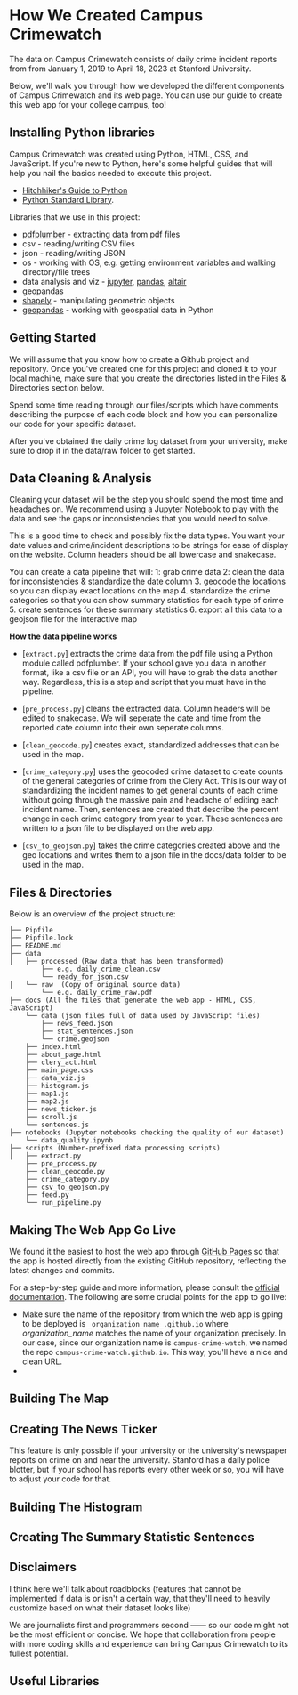 # How We Created Campus Crimewatch

The data on Campus Crimewatch consists of daily crime incident reports from from January 1, 2019 to April 18, 2023 at Stanford University. 

Below, we'll walk you through how we developed the different components of Campus Crimewatch and its web page. You can use our guide to create this web app for your college campus, too! 

## Installing Python libraries

Campus Crimewatch was created using Python, HTML, CSS, and JavaScript. If you're new to Python, here's some helpful guides that will help you nail the basics needed to execute this project. 
* [Hitchhiker's Guide to Python](https://docs.python-guide.org/)
* [Python Standard Library](https://docs.python.org/3.7/library/index.html). 

Libraries that we use in this project:
  * [pdfplumber](https://pypi.org/project/pdfplumber/#visual-debugging) - extracting data from pdf files 
  * csv - reading/writing CSV files
  * json - reading/writing JSON
  * os - working with OS, e.g. getting environment variables and walking directory/file trees
  * data analysis and viz - [jupyter](https://jupyter-notebook.readthedocs.io/en/stable/), [pandas](https://pandas.pydata.org/pandas-docs/stable/), [altair](https://altair-viz.github.io/)
  * geopandas
  * [shapely](https://pypi.org/project/shapely/) - manipulating geometric objects
  * [geopandas](https://geopandas.org/en/stable/) -  working with geospatial data in Python

## Getting Started

We will assume that you know how to create a Github project and repository. Once you've created one for this project and cloned it to your local machine, make sure that you create the directories listed in the Files & Directories section below. 

Spend some time reading through our files/scripts which have comments describing the purpose of each code block and how you can personalize our code for your specific dataset. 

After you've obtained the daily crime log dataset from your university, make sure to drop it in the data/raw folder to get started. 

## Data Cleaning & Analysis

Cleaning your dataset will be the step you should spend the most time and headaches on. We recommend using a Jupyter Notebook to play with the data and see the gaps or inconsistencies that you would need to solve. 

This is a good time to check and possibly fix the data types. You want your date values and crime/incident descriptions to be strings for ease of display on the website. Column headers should be all lowercase and snakecase. 

You can create a data pipeline that will:
  1: grab crime data
  2: clean the data for inconsistencies & standardize the date column
  3. geocode the locations so you can display exact locations on the map
  4. standardize the crime categories so that you can show summary statistics for each type of crime
  5. create sentences for these summary statistics
  6. export all this data to a geojson file for the interactive map

**How the data pipeline works**
* [`extract.py`] extracts the crime data from the pdf file using a Python module called pdfplumber. If your school gave you data in another format, like a csv file or an API, you will have to grab the data another way. Regardless, this is a step and script that you must have in the pipeline. 

* [`pre_process.py`] cleans the extracted data. Column headers will be edited to snakecase. We will seperate the date and time from the reported date column into their own seperate columns. 

* [`clean_geocode.py`] creates exact, standardized addresses that can be used in the map.

* [`crime_category.py`] uses the geocoded crime dataset to create counts of the general categories of crime from the Clery Act. This is our way of standardizing the incident names to get general counts of each crime without going through the massive pain and headache of editing each incident name. Then, sentences are created that describe the percent change in each crime category from year to year. These sentences are written to a json file to be displayed on the web app. 

* [`csv_to_geojson.py`] takes the crime categories created above and the geo locations and writes them to a json file in the docs/data folder to be used in the map. 

## Files & Directories

Below is an overview of the project structure:

```   
├── Pipfile
├── Pipfile.lock
├── README.md
├── data
│   ├── processed (Raw data that has been transformed)
        ├── e.g. daily_crime_clean.csv
        └── ready_for_json.csv
│   └── raw  (Copy of original source data)
        └── e.g. daily_crime_raw.pdf
├── docs (All the files that generate the web app - HTML, CSS, JavaScript)
    └── data (json files full of data used by JavaScript files)
        ├── news_feed.json
        ├── stat_sentences.json
        └── crime.geojson
    ├── index.html
    ├── about_page.html
    ├── clery_act.html
    ├── main_page.css
    ├── data_viz.js
    ├── histogram.js
    ├── map1.js
    ├── map2.js
    ├── news_ticker.js
    ├── scroll.js
    └── sentences.js
├── notebooks (Jupyter notebooks checking the quality of our dataset)
    └── data_quality.ipynb
├── scripts (Number-prefixed data processing scripts)
│   ├── extract.py
    ├── pre_process.py
    ├── clean_geocode.py
    ├── crime_category.py
    ├── csv_to_geojson.py
    ├── feed.py
    └── run_pipeline.py
```

## Making The Web App Go Live

We found it the easiest to host the web app through [GitHub Pages](https://pages.github.com/) so that the app is hosted directly from the existing GitHub repository, reflecting the latest changes and commits.

For a step-by-step guide and more information, please consult the [official documentation](https://docs.github.com/en/pages). The following are some crucial points for the app to go live:
* Make sure the name of the repository from which the web app is gping to be deployed is `_organization_name_.github.io` where _organization_name_  matches the name of your organization precisely. In our case, since our organization name is `campus-crime-watch`, we named the repo `campus-crime-watch.github.io`. This way, you'll have a nice and clean URL. 
*   
## Building The Map

## Creating The News Ticker

This feature is only possible if your university or the university's newspaper reports on crime on and near the university. Stanford has a daily police blotter, but if your school has reports every other week or so, you will have to adjust your code for that. 

## Building The Histogram

## Creating The Summary Statistic Sentences 

## Disclaimers
I think here we'll talk about roadblocks (features that cannot be implemented if data is or isn't a certain way, that they'll need to heavily customize based on what their dataset looks like)

We are journalists first and programmers second —— so our code might not be the most efficient or concise. We hope that collaboration from people with more coding skills and experience can bring Campus Crimewatch to its fullest potential. 

## Useful Libraries

[Jupyter notebooks are useful for seeing your altair charts before inserting them into your script.]: https://jupyter.org/
[Altair is a useful for creating data viz.]: https://altair-viz.github.io/
[Pandas is a powerful Python module that we used for data cleaning and analysis.]: https://pandas.pydata.org/pandas-docs/stable/
[pipenv]: https://pipenv.readthedocs.io/en/latest/
[requests]: https://2.python-requests.org/en/master/
